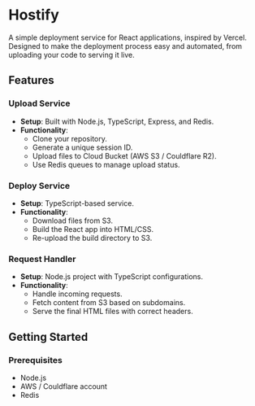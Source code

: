 # Hostify
A simple deployment service for React applications, inspired by Vercel. Designed to make the deployment process easy and automated, from uploading your code to serving it live.

## Features

### Upload Service
- **Setup**: Built with Node.js, TypeScript, Express, and Redis.
- **Functionality**:
  - Clone your repository.
  - Generate a unique session ID.
  - Upload files to Cloud Bucket (AWS S3 / Couldflare R2).
  - Use Redis queues to manage upload status.

### Deploy Service
- **Setup**: TypeScript-based service.
- **Functionality**:
  - Download files from S3.
  - Build the React app into HTML/CSS.
  - Re-upload the build directory to S3.

### Request Handler
- **Setup**: Node.js project with TypeScript configurations.
- **Functionality**:
  - Handle incoming requests.
  - Fetch content from S3 based on subdomains.
  - Serve the final HTML files with correct headers.

## Getting Started

### Prerequisites
- Node.js
- AWS / Couldflare account
- Redis

